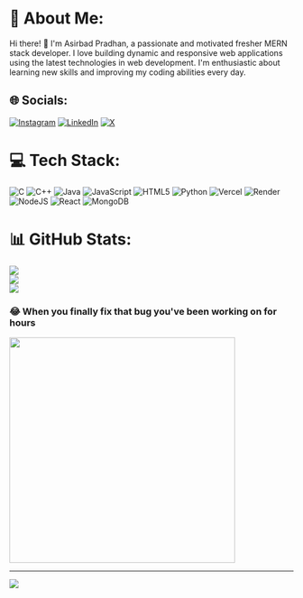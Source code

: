 # 💫 About Me:
Hi there! 👋 I'm Asirbad Pradhan, a passionate and motivated fresher MERN stack developer. I love building dynamic and responsive web applications using the latest technologies in web development. I'm enthusiastic about learning new skills and improving my coding abilities every day.


## 🌐 Socials:
[![Instagram](https://img.shields.io/badge/Instagram-%23E4405F.svg?logo=Instagram&logoColor=white)](https://instagram.com/pradhanasirbad) [![LinkedIn](https://img.shields.io/badge/LinkedIn-%230077B5.svg?logo=linkedin&logoColor=white)](https://www.linkedin.com/in/asirbad-pradhan/) [![X](https://img.shields.io/badge/X-black.svg?logo=X&logoColor=white)](https://x.com/@pradhan_as5640) 

# 💻 Tech Stack:
![C](https://img.shields.io/badge/c-%2300599C.svg?style=for-the-badge&logo=c&logoColor=white) ![C++](https://img.shields.io/badge/c++-%2300599C.svg?style=for-the-badge&logo=c%2B%2B&logoColor=white) ![Java](https://img.shields.io/badge/java-%23ED8B00.svg?style=for-the-badge&logo=openjdk&logoColor=white) ![JavaScript](https://img.shields.io/badge/javascript-%23323330.svg?style=for-the-badge&logo=javascript&logoColor=%23F7DF1E) ![HTML5](https://img.shields.io/badge/html5-%23E34F26.svg?style=for-the-badge&logo=html5&logoColor=white) ![Python](https://img.shields.io/badge/python-3670A0?style=for-the-badge&logo=python&logoColor=ffdd54) ![Vercel](https://img.shields.io/badge/vercel-%23000000.svg?style=for-the-badge&logo=vercel&logoColor=white) ![Render](https://img.shields.io/badge/Render-%46E3B7.svg?style=for-the-badge&logo=render&logoColor=white) ![NodeJS](https://img.shields.io/badge/node.js-6DA55F?style=for-the-badge&logo=node.js&logoColor=white) ![React](https://img.shields.io/badge/react-%2320232a.svg?style=for-the-badge&logo=react&logoColor=%2361DAFB) ![MongoDB](https://img.shields.io/badge/MongoDB-%234ea94b.svg?style=for-the-badge&logo=mongodb&logoColor=white)
# 📊 GitHub Stats:
![](https://github-readme-stats.vercel.app/api?username=Asirbad2003&theme=dark&hide_border=false&include_all_commits=false&count_private=false)<br/>
![](https://github-readme-streak-stats.herokuapp.com/?user=Asirbad2003&theme=dark&hide_border=false)<br/>
![](https://github-readme-stats.vercel.app/api/top-langs/?username=Asirbad2003&theme=dark&hide_border=false&include_all_commits=false&count_private=false&layout=compact)

### 😂 When you finally fix that bug you've been working on for hours
<img src='https://memer-new.vercel.app/' style="height: 400px;"/>

---
[![](https://visitcount.itsvg.in/api?id=Asirbad2003&icon=0&color=0)](https://visitcount.itsvg.in)

<!-- Proudly created with GPRM ( https://gprm.itsvg.in ) -->
